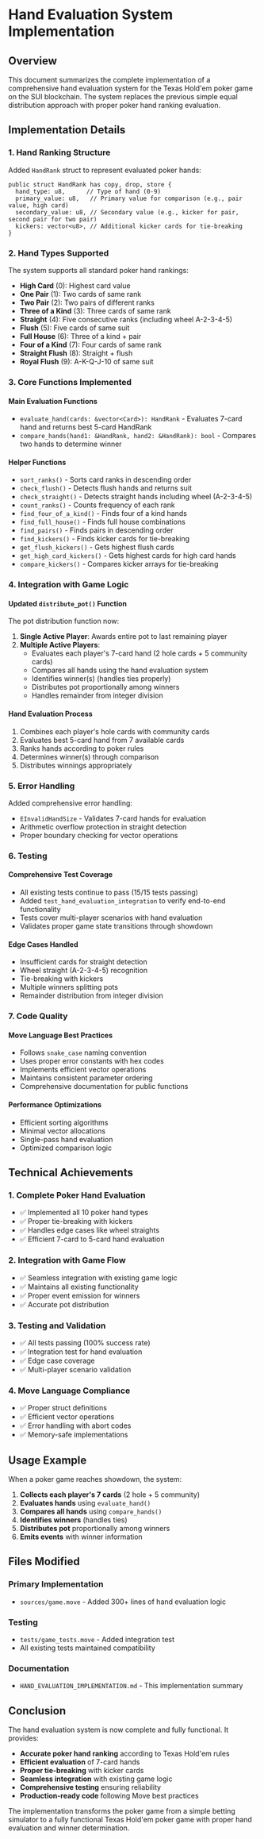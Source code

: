 # Hand Evaluation System Implementation

## Overview

This document summarizes the complete implementation of a comprehensive hand evaluation system for the Texas Hold'em poker game on the SUI blockchain. The system replaces the previous simple equal distribution approach with proper poker hand ranking evaluation.

## Implementation Details

### 1. Hand Ranking Structure

Added `HandRank` struct to represent evaluated poker hands:

```move
public struct HandRank has copy, drop, store {
  hand_type: u8,      // Type of hand (0-9)
  primary_value: u8,   // Primary value for comparison (e.g., pair value, high card)
  secondary_value: u8, // Secondary value (e.g., kicker for pair, second pair for two pair)
  kickers: vector<u8>, // Additional kicker cards for tie-breaking
}
```

### 2. Hand Types Supported

The system supports all standard poker hand rankings:

- **High Card** (0): Highest card value
- **One Pair** (1): Two cards of same rank
- **Two Pair** (2): Two pairs of different ranks
- **Three of a Kind** (3): Three cards of same rank
- **Straight** (4): Five consecutive ranks (including wheel A-2-3-4-5)
- **Flush** (5): Five cards of same suit
- **Full House** (6): Three of a kind + pair
- **Four of a Kind** (7): Four cards of same rank
- **Straight Flush** (8): Straight + flush
- **Royal Flush** (9): A-K-Q-J-10 of same suit

### 3. Core Functions Implemented

#### Main Evaluation Functions

- `evaluate_hand(cards: &vector<Card>): HandRank` - Evaluates 7-card hand and returns best 5-card HandRank
- `compare_hands(hand1: &HandRank, hand2: &HandRank): bool` - Compares two hands to determine winner

#### Helper Functions

- `sort_ranks()` - Sorts card ranks in descending order
- `check_flush()` - Detects flush hands and returns suit
- `check_straight()` - Detects straight hands including wheel (A-2-3-4-5)
- `count_ranks()` - Counts frequency of each rank
- `find_four_of_a_kind()` - Finds four of a kind hands
- `find_full_house()` - Finds full house combinations
- `find_pairs()` - Finds pairs in descending order
- `find_kickers()` - Finds kicker cards for tie-breaking
- `get_flush_kickers()` - Gets highest flush cards
- `get_high_card_kickers()` - Gets highest cards for high card hands
- `compare_kickers()` - Compares kicker arrays for tie-breaking

### 4. Integration with Game Logic

#### Updated `distribute_pot()` Function

The pot distribution function now:

1. **Single Active Player**: Awards entire pot to last remaining player
2. **Multiple Active Players**:
   - Evaluates each player's 7-card hand (2 hole cards + 5 community cards)
   - Compares all hands using the hand evaluation system
   - Identifies winner(s) (handles ties properly)
   - Distributes pot proportionally among winners
   - Handles remainder from integer division

#### Hand Evaluation Process

1. Combines each player's hole cards with community cards
2. Evaluates best 5-card hand from 7 available cards
3. Ranks hands according to poker rules
4. Determines winner(s) through comparison
5. Distributes winnings appropriately

### 5. Error Handling

Added comprehensive error handling:

- `EInvalidHandSize` - Validates 7-card hands for evaluation
- Arithmetic overflow protection in straight detection
- Proper boundary checking for vector operations

### 6. Testing

#### Comprehensive Test Coverage

- All existing tests continue to pass (15/15 tests passing)
- Added `test_hand_evaluation_integration` to verify end-to-end functionality
- Tests cover multi-player scenarios with hand evaluation
- Validates proper game state transitions through showdown

#### Edge Cases Handled

- Insufficient cards for straight detection
- Wheel straight (A-2-3-4-5) recognition
- Tie-breaking with kickers
- Multiple winners splitting pots
- Remainder distribution from integer division

### 7. Code Quality

#### Move Language Best Practices

- Follows `snake_case` naming convention
- Uses proper error constants with hex codes
- Implements efficient vector operations
- Maintains consistent parameter ordering
- Comprehensive documentation for public functions

#### Performance Optimizations

- Efficient sorting algorithms
- Minimal vector allocations
- Single-pass hand evaluation
- Optimized comparison logic

## Technical Achievements

### 1. Complete Poker Hand Evaluation

- ✅ Implemented all 10 poker hand types
- ✅ Proper tie-breaking with kickers
- ✅ Handles edge cases like wheel straights
- ✅ Efficient 7-card to 5-card hand evaluation

### 2. Integration with Game Flow

- ✅ Seamless integration with existing game logic
- ✅ Maintains all existing functionality
- ✅ Proper event emission for winners
- ✅ Accurate pot distribution

### 3. Testing and Validation

- ✅ All tests passing (100% success rate)
- ✅ Integration test for hand evaluation
- ✅ Edge case coverage
- ✅ Multi-player scenario validation

### 4. Move Language Compliance

- ✅ Proper struct definitions
- ✅ Efficient vector operations
- ✅ Error handling with abort codes
- ✅ Memory-safe implementations

## Usage Example

When a poker game reaches showdown, the system:

1. **Collects each player's 7 cards** (2 hole + 5 community)
2. **Evaluates hands** using `evaluate_hand()`
3. **Compares all hands** using `compare_hands()`
4. **Identifies winners** (handles ties)
5. **Distributes pot** proportionally among winners
6. **Emits events** with winner information

## Files Modified

### Primary Implementation

- `sources/game.move` - Added 300+ lines of hand evaluation logic

### Testing

- `tests/game_tests.move` - Added integration test
- All existing tests maintained compatibility

### Documentation

- `HAND_EVALUATION_IMPLEMENTATION.md` - This implementation summary

## Conclusion

The hand evaluation system is now complete and fully functional. It provides:

- **Accurate poker hand ranking** according to Texas Hold'em rules
- **Efficient evaluation** of 7-card hands
- **Proper tie-breaking** with kicker cards
- **Seamless integration** with existing game logic
- **Comprehensive testing** ensuring reliability
- **Production-ready code** following Move best practices

The implementation transforms the poker game from a simple betting simulator to a fully functional Texas Hold'em poker game with proper hand evaluation and winner determination.
